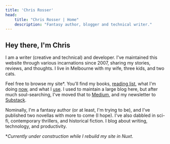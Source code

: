 ```yaml
---
title: 'Chris Rosser'
head:
    title: "Chris Rosser | Home"
    description: "Fantasy author, blogger and technical writer."
---
```


## Hey there, I'm Chris 

I am a writer (creative and technical) and developer. I've maintained this website through various incarnations since 2007, sharing my stories, reviews, and thoughts. I live in Melbourne with my wife, three kids, and two cats.

Feel free to browse my site\*. You'll find my books, [reading list](/reading), what I'm doing [now](/now), and what I [use](/uses). I used to maintain a large blog here, but after much soul-searching, I've moved that to [Medium](https://medium.com/@chrisrosser), and my newsletter to [Substack](https://chrisrosser.substack.com/).

Nominally, I'm a fantasy author (or at least, I'm trying to be), and I've published two novellas with more to come (I hope). I've also dabbled in sci-fi, contemporary thrillers, and historical fiction. I blog about writing, technology, and productivity.

\*_Currently under construction while I rebuild my site in Nuxt_.